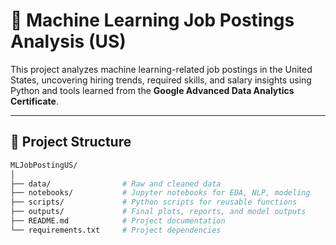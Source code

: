 # 📌 Machine Learning Job Postings Analysis (US)

This project analyzes machine learning-related job postings in the United States, uncovering hiring trends, required skills, and salary insights using Python and tools learned from the **Google Advanced Data Analytics Certificate**.

---

## 📁 Project Structure

```bash
MLJobPostingUS/
│
├── data/                # Raw and cleaned data
├── notebooks/           # Jupyter notebooks for EDA, NLP, modeling
├── scripts/             # Python scripts for reusable functions
├── outputs/             # Final plots, reports, and model outputs
├── README.md            # Project documentation
└── requirements.txt     # Project dependencies

